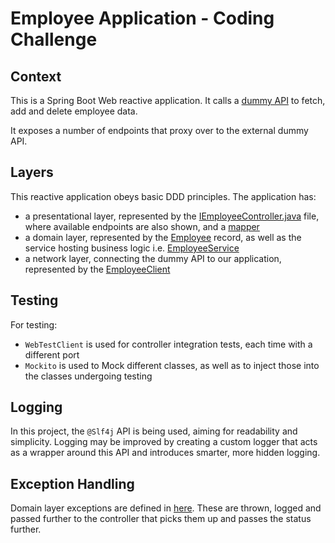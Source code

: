 # Employee Application - Coding Challenge

## Context
This is a Spring Boot Web reactive application. It calls a [dummy API](https://dummy.restapiexample.com/) to fetch,
add and delete employee data.

It exposes a number of endpoints that proxy over to the external dummy API.

## Layers
This reactive application obeys basic DDD principles. The application has:
- a presentational layer, represented by the
[IEmployeeController.java](src/main/java/com/example/rqchallenge/employees/rest/IEmployeeController.java) file, where
available endpoints are also shown, and a 
[mapper](src/main/java/com/example/rqchallenge/employees/rest/mapper/EmployeeMapper.java)
- a domain layer, represented by the [Employee](src/main/java/com/example/rqchallenge/employees/domain/Employee.java)
record, as well as the service hosting business logic i.e. 
[EmployeeService](src/main/java/com/example/rqchallenge/employees/service/EmployeeService.java)
- a network layer, connecting the dummy API to our application, represented by the
[EmployeeClient](src/main/java/com/example/rqchallenge/employees/client/EmployeeClient.java)

## Testing
For testing:
- `WebTestClient` is used for controller integration tests, each time with a different port
- `Mockito` is used to Mock different classes, as well as to inject those into the classes undergoing testing

## Logging
In this project, the `@Slf4j` API is being used, aiming for readability and simplicity. Logging may be improved by
creating a custom logger that acts as a wrapper around this API and introduces smarter, more hidden logging.

## Exception Handling
Domain layer exceptions are defined in [here](src/main/java/com/example/rqchallenge/employees/exception). These are
thrown, logged and passed further to the controller that picks them up and passes the status further.
